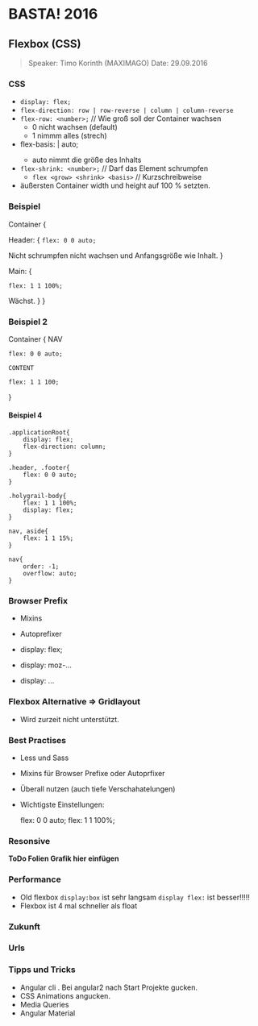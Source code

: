 # BASTA! 2016 #

## Flexbox (CSS) ##

> Speaker: Timo Korinth  (MAXIMAGO)
> Date: 29.09.2016

### CSS ###

- `display: flex;`
- `flex-direction: row | row-reverse | column | column-reverse`
- `flex-row: <number>;` // Wie groß soll der Container wachsen
    - 0 nicht wachsen (default)
    - 1 nimmm alles (strech)
- flex-basis: <length> | auto;
    - auto nimmt die größe des Inhalts
- `flex-shrink: <number>;` // Darf das Element schrumpfen
    - `flex <grow> <shrink> <basis>` // Kurzschreibweise
- äußersten Container width und height auf 100 % setzten.



### Beispiel ###

Container
{

Header:
{
`flex: 0 0 auto;`

Nicht schrumpfen nicht wachsen und Anfangsgröße wie Inhalt.
}

Main:
{

`flex: 1 1 100%;`

Wächst.
}
}


### Beispiel 2 ###

Container
{
    NAV

    flex: 0 0 auto;

    CONTENT

    flex: 1 1 100;

}

#### Beispiel 4 ####


    .applicationRoot{
        display: flex;
        flex-direction: column;
    }

    .header, .footer{
        flex: 0 0 auto;   
    }

    .holygrail-body{
        flex: 1 1 100%;
        display: flex;
    }

    nav, aside{
        flex: 1 1 15%;
    } 

    nav{
        order: -1;
        overflow: auto;
    }


### Browser Prefix ###

- Mixins
- Autoprefixer

- display: flex;
- display: moz-...
- display: ...

### Flexbox Alternative => Gridlayout ###

- Wird zurzeit nicht unterstützt.


### Best Practises ###

- Less und Sass
- Mixins für Browser Prefixe oder Autoprfixer
- Überall nutzen (auch tiefe Verschahatelungen)
- Wichtigste Einstellungen:

    flex: 0 0 auto;
    flex: 1 1 100%;


### Resonsive ###

**ToDo Folien Grafik hier einfügen**


### Performance ###

- Old flexbox `display:box` ist sehr langsam `display flex:` ist besser!!!!!
- Flexbox ist 4 mal schneller als float

### Zukunft ###


### Urls ###


### Tipps und Tricks ###

- Angular cli
. Bei angular2 nach Start Projekte gucken.
- CSS Animations angucken.
- Media Queries
- Angular Material